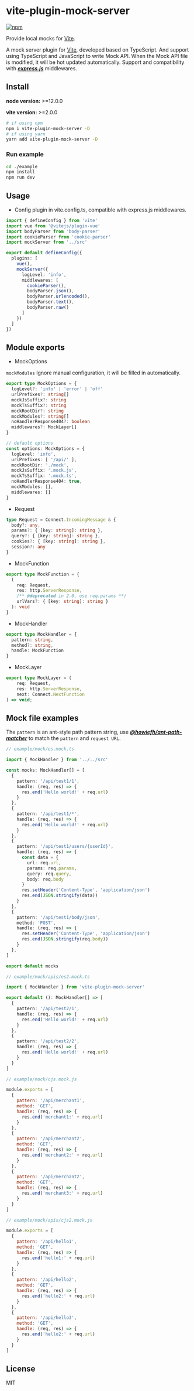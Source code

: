 # vite-plugin-mock-server

[![npm][npm-img]][npm-url]

Provide local mocks for [Vite].

A mock server plugin for [Vite], developed based on TypeScript. 
And support using TypeScript and JavaScript to write Mock API. When the Mock API file 
is modified, it will be hot updated automatically. Support and compatibility 
with ***[express.js](https://github.com/expressjs/)*** middlewares.

## Install

**node version:** >=12.0.0

**vite version:** >=2.0.0

```bash
# if using npm
npm i vite-plugin-mock-server -D
# if using yarn
yarn add vite-plugin-mock-server -D
```

### Run example

```bash
cd ./example
npm install
npm run dev
```

## Usage

- Config plugin in vite.config.ts, compatible with express.js middlewares.

```ts
import { defineConfig } from 'vite'
import vue from '@vitejs/plugin-vue'
import bodyParser from 'body-parser'
import cookieParser from 'cookie-parser'
import mockServer from '../src'

export default defineConfig({
  plugins: [
    vue(),
    mockServer({
      logLevel: 'info',
      middlewares: [
        cookieParser(),
        bodyParser.json(),
        bodyParser.urlencoded(),
        bodyParser.text(),
        bodyParser.raw()
      ]
    })
  ]
})
```

## Module exports

- MockOptions

`mockModules` Ignore manual configuration, it will be filled in automatically.

```ts
export type MockOptions = {
  logLevel?: 'info' | 'error' | 'off'
  urlPrefixes?: string[]
  mockJsSuffix?: string
  mockTsSuffix?: string
  mockRootDir?: string
  mockModules?: string[]
  noHandlerResponse404?: boolean
  middlewares?: MockLayer[]
}

// default options
const options: MockOptions = {
  logLevel: 'info',
  urlPrefixes: [ '/api/' ],
  mockRootDir: './mock',
  mockJsSuffix: '.mock.js',
  mockTsSuffix: '.mock.ts',
  noHandlerResponse404: true,
  mockModules: [],
  middlewares: [] 
}
```

- Request
  
```ts
type Request = Connect.IncomingMessage & { 
  body?: any, 
  params?: { [key: string]: string }, 
  query?: { [key: string]: string },
  cookies?: { [key: string]: string },
  session?: any
}
```

- MockFunction
  
```ts
export type MockFunction = {
  (
    req: Request, 
    res: http.ServerResponse, 
    /** @deprecated in 2.0, use req.params **/
    urlVars?: { [key: string]: string }
  ): void
}
```

- MockHandler

```ts
export type MockHandler = {
  pattern: string,
  method?: string,
  handle: MockFunction
}
```

- MockLayer

```ts
export type MockLayer = (
    req: Request,
    res: http.ServerResponse,
    next: Connect.NextFunction
) => void;
```

## Mock file examples

The `pattern` is an ant-style path pattern string, 
use ***[@howiefh/ant-path-matcher](https://www.npmjs.com/package/@howiefh/ant-path-matcher)*** 
to match the `pattern` and `request URL`.

```ts
// example/mock/es.mock.ts

import { MockHandler } from '../../src'

const mocks: MockHandler[] = [
  {
    pattern: '/api/test1/1',
    handle: (req, res) => {
      res.end('Hello world!' + req.url)
    }
  },
  {
    pattern: '/api/test1/*',
    handle: (req, res) => {
      res.end('Hello world!' + req.url)
    }
  },
  {
    pattern: '/api/test1/users/{userId}',
    handle: (req, res) => {
      const data = {
        url: req.url,
        params: req.params,
        query: req.query,
        body: req.body
      }
      res.setHeader('Content-Type', 'application/json')
      res.end(JSON.stringify(data))
    }
  },
  {
    pattern: '/api/test1/body/json',
    method: 'POST',
    handle: (req, res) => {
      res.setHeader('Content-Type', 'application/json')
      res.end(JSON.stringify(req.body))
    }
  },
]

export default mocks

// example/mock/apis/es2.mock.ts

import { MockHandler } from 'vite-plugin-mock-server'

export default (): MockHandler[] => [
  {
    pattern: '/api/test2/1',
    handle: (req, res) => {
      res.end('Hello world!' + req.url)
    }
  },
  {
    pattern: '/api/test2/2',
    handle: (req, res) => {
      res.end('Hello world!' + req.url)
    }
  }
]
```

```js
// example/mock/cjs.mock.js

module.exports = [
  {
    pattern: '/api/merchant1',
    method: 'GET',
    handle: (req, res) => {
      res.end('merchant1:' + req.url)
    }
  },
  {
    pattern: '/api/merchant2',
    method: 'GET',
    handle: (req, res) => {
      res.end('merchant2:' + req.url)
    }
  },
  {
    pattern: '/api/merchant2',
    method: 'GET',
    handle: (req, res) => {
      res.end('merchant3:' + req.url)
    }
  }
]

// example/mock/apis/cjs2.mock.js

module.exports = [
  {
    pattern: '/api/hello1',
    method: 'GET',
    handle: (req, res) => {
      res.end('hello1:' + req.url)
    }
  },
  {
    pattern: '/api/hello2',
    method: 'GET',
    handle: (req, res) => {
      res.end('hello2:' + req.url)
    }
  },
  {
    pattern: '/api/hello3',
    method: 'GET',
    handle: (req, res) => {
      res.end('hello2:' + req.url)
    }
  }
]
```

## License

MIT

[npm-img]: https://img.shields.io/npm/v/vite-plugin-mock-server.svg
[npm-url]: https://npmjs.com/package/vite-plugin-mock-server
[Vite]: https://vitejs.dev